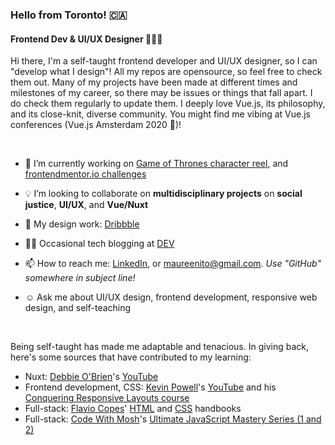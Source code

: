 <!--
**maureento8888/maureento8888** is a ✨ _special_ ✨ repository because its `README.md` (this file) appears on your GitHub profile. -->

### Hello from Toronto! 🇨🇦

#### Frontend Dev & UI/UX Designer 👩🏻‍💻

<p>Hi there, I'm a self-taught frontend developer and UI/UX designer, so I can "develop what I design"! All my repos are opensource, so feel free to check them out. Many of my projects have been made at different times and milestones of my career, so there may be issues or things that fall apart. I do check them regularly to update them. I deeply love Vue.js, its philosophy, and its close-knit, diverse community. You might find me vibing at Vue.js conferences (Vue.js Amsterdam 2020 💚)!</p>

<p>

<br>

<ul>
  
  <li>
    <p>🔭 I’m currently working on <a href="https://github.com/maureento8888/got-reel.git" target="_blank" rel="noopener noreferral">Game of Thrones character reel</a>, and <a href="https://github.com/maureento8888/Frontend-Mentor-Challenges.git" target="_blank" rel="https://github.com/maureento8888/Frontend-Mentor-Challenges.git">frontendmentor.io challenges</a></p>
  </li>
  
  
  <li>
    <p>💡 I’m looking to collaborate on <strong>multidisciplinary projects</strong> on <strong>social justice</strong>, <strong>UI/UX</strong>, and <strong>Vue/Nuxt</strong></p>
  </li>
  
  
  <li>
    <p>🏀 My design work: <a href="https://dribbble.com/maureen_to" target="_blank" rel="noopener noreferral" alt="Dribbble">Dribbble</a></p>
  </li>
  
  
  <li>
    <p>✍🏼 Occasional tech blogging at <a href="https://dev.to/maureento8888" target="_blank" rel="noopener noreferral" alt="dev.to">DEV</a></p>
  </li>
  
  
  <li>
    <p>📫 How to reach me: <a href="https://www.linkedin.com/in/maureento" target="_blank" rel="noopener noreferral" alt="LinkedIn">LinkedIn</a>, or <a href="mailto:maureenito@gmail.com" target="_blank" rel="noopener noreferral">maureenito@gmail.com</a>. <em>Use "GitHub" somewhere in subject line!</em></p>
  </li>
  
  
  <li>
    <p>☺️ Ask me about UI/UX design, frontend development, responsive web design, and self-teaching</p>
  </li>

</ul>

<br>

<p>Being self-taught has made me adaptable and tenacious. In giving back, here's some sources that have contributed to my learning:</p>

<ul>
  <li>Nuxt: <a href="https://github.com/debs-obrien">Debbie O'Brien</a>'s <a href="https://youtube.com/c/DebbieOBrien">YouTube</a></li>

  <li>Frontend development, CSS: <a href="https://www.kevinpowell.co/">Kevin Powell</a>'s <a href="https://youtube.com/kepowob">YouTube</a> and his <a href="https://courses.kevinpowell.co/conquering-responsive-layouts"> Conquering Responsive Layouts course</a></li>

  <li>Full-stack: <a href="https://flaviocopes.com/">Flavio Copes</a>' <a href="https://flaviocopes.com/page/html-handbook/">HTML</a> and <a href="https://flaviocopes.com/page/css-handbook/">CSS</a> handbooks</li>

  <li>Full-stack: <a href="https://codewithmosh.com/p/home">Code With Mosh</a>'s <a href="https://codewithmosh.com/courses">Ultimate JavaScript Mastery Series (1 and 2)</a>
</ul>
  
